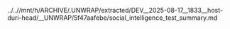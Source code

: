 ../..//mnt/h/ARCHIVE/.UNWRAP/extracted/DEV__2025-08-17__1833__host-duri-head/__UNWRAP/5f47aafebe/social_intelligence_test_summary.md